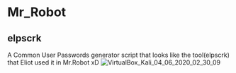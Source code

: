 # Mr_Robot
## elpscrk
A Common User Passwords generator script that looks like the tool(elpscrk) that Eliot used it in Mr.Robot xD
![VirtualBox_Kali_04_06_2020_02_30_09](https://user-images.githubusercontent.com/66031538/83801155-48014680-a6c6-11ea-8cf8-288b5c6e3580.png)
